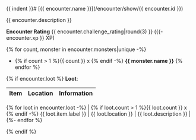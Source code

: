 {{ indent }}# [{{ encounter.name }}](/encounter/show/{{ encounter.id }})

{{ encounter.description }}

**Encounter Rating** {{ encounter.challenge_rating|round(3) }}
    ({{- encounter.xp }} XP)

{% for count, monster in encounter.monsters|unique -%}
* {% if count > 1 %}{{ count }} x {% endif -%}
    **{{ monster.name }}**
{% endfor %}

{% if encounter.loot %}
**Loot**:

| Item | Location | Information |
| --- | --- | --- |
{% for loot in encounter.loot -%}
| {% if loot.count > 1 %}{{ loot.count }} x {% endif -%}
  {{ loot.item.label }} | {{ loot.location }} | {{ loot.description }} |
{%- endfor %}

{% endif %}